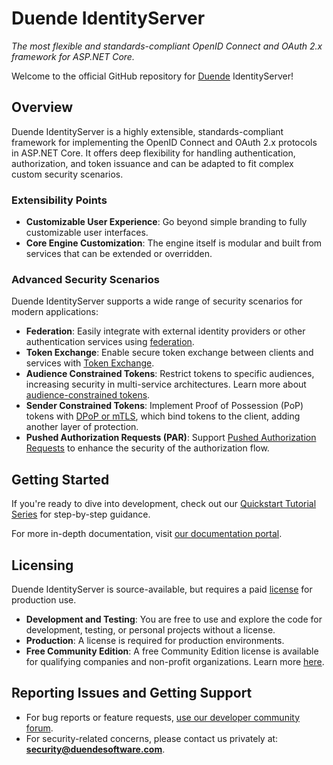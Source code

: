 # Duende IdentityServer
_The most flexible and standards-compliant OpenID Connect and OAuth 2.x framework for ASP.NET Core._

Welcome to the official GitHub repository for [Duende](https://duendesoftware.com) IdentityServer!

## Overview

Duende IdentityServer is a highly extensible, standards-compliant framework for implementing the OpenID Connect and OAuth 2.x protocols in ASP.NET Core. It offers deep flexibility for handling authentication, authorization, and token issuance and can be adapted to fit complex custom security scenarios.

### Extensibility Points

- **Customizable User Experience**: Go beyond simple branding to fully customizable user interfaces.
- **Core Engine Customization**: The engine itself is modular and built from services that can be extended or overridden.

### Advanced Security Scenarios

Duende IdentityServer supports a wide range of security scenarios for modern applications:

- **Federation**: Easily integrate with external identity providers or other authentication services using [federation](https://docs.duendesoftware.com/identityserver/v7/ui/federation/).
- **Token Exchange**: Enable secure token exchange between clients and services with [Token Exchange](https://docs.duendesoftware.com/identityserver/v7/tokens/extension_grants/token_exchange/).
- **Audience Constrained Tokens**: Restrict tokens to specific audiences, increasing security in multi-service architectures. Learn more about [audience-constrained tokens](https://docs.duendesoftware.com/identityserver/v7/fundamentals/resources/isolation/).
- **Sender Constrained Tokens**: Implement Proof of Possession (PoP) tokens with [DPoP or mTLS](https://docs.duendesoftware.com/identityserver/v7/tokens/pop/), which bind tokens to the client, adding another layer of protection.
- **Pushed Authorization Requests (PAR)**: Support [Pushed Authorization Requests](https://docs.duendesoftware.com/identityserver/v7/tokens/par/) to enhance the security of the authorization flow.

## Getting Started
If you're ready to dive into development, check out our [Quickstart Tutorial Series](https://docs.duendesoftware.com/identityserver/v7/quickstarts/) for step-by-step guidance.

For more in-depth documentation, visit [our documentation portal](https://docs.duendesoftware.com).

## Licensing
Duende IdentityServer is source-available, but requires a paid [license](https://duendesoftware.com/products/identityserver) for production use.

- **Development and Testing**: You are free to use and explore the code for development, testing, or personal projects without a license.
- **Production**: A license is required for production environments. 
- **Free Community Edition**: A free Community Edition license is available for qualifying companies and non-profit organizations. Learn more [here](https://duendesoftware.com/products/communityedition).

## Reporting Issues and Getting Support
- For bug reports or feature requests, [use our developer community forum](https://github.com/DuendeSoftware/community).
- For security-related concerns, please contact us privately at: **security@duendesoftware.com**.
